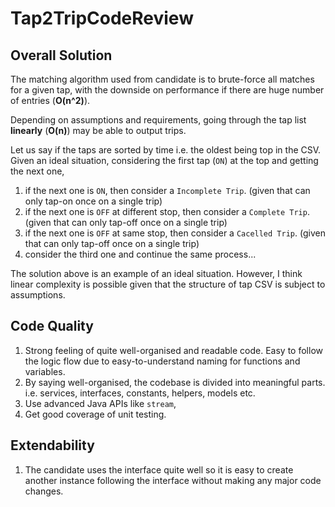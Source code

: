 # Tap2TripCodeReview

## Overall Solution

The matching algorithm used from candidate is to brute-force all matches for a given tap, with the downside on performance if there are huge number of entries (**O(n^2)**).

Depending on assumptions and requirements, going through the tap list **linearly** (**O(n)**) may be able to output trips.

Let us say if the taps are sorted by time i.e. the oldest being top in the CSV. Given an ideal situation, considering the first tap (`ON`) at the top and getting the next one,

1. if the next one is `ON`, then consider a `Incomplete Trip`. (given that can only tap-on once on a single trip)
2. if the next one is `OFF` at different stop, then consider a `Complete Trip`. (given that can only tap-off once on a single trip)
3. if the next one is `OFF` at same stop, then consider a `Cacelled Trip`. (given that can only tap-off once on a single trip)
4. consider the third one and continue the same process...

The solution above is an example of an ideal situation. However, I think linear complexity is possible given that the structure of tap CSV is subject to assumptions.

## Code Quality

1. Strong feeling of quite well-organised and readable code. Easy to follow the logic flow due to easy-to-understand naming for functions and variables.
2. By saying well-organised, the codebase is divided into meaningful parts. i.e. services, interfaces, constants, helpers, models etc.
3. Use advanced Java APIs like `stream`,
4. Get good coverage of unit testing.

## Extendability
1. The candidate uses the interface quite well so it is easy to create another instance following the interface without making any major code changes.
